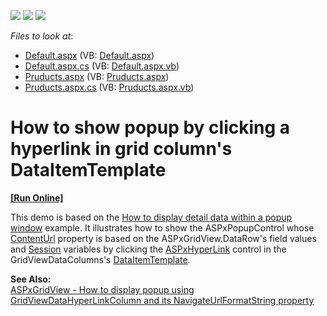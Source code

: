 <!-- default badges list -->
![](https://img.shields.io/endpoint?url=https://codecentral.devexpress.com/api/v1/VersionRange/134059510/13.1.4%2B)
[![](https://img.shields.io/badge/Open_in_DevExpress_Support_Center-FF7200?style=flat-square&logo=DevExpress&logoColor=white)](https://supportcenter.devexpress.com/ticket/details/E2270)
[![](https://img.shields.io/badge/📖_How_to_use_DevExpress_Examples-e9f6fc?style=flat-square)](https://docs.devexpress.com/GeneralInformation/403183)
<!-- default badges end -->
<!-- default file list -->
*Files to look at*:

* [Default.aspx](./CS/WebSite/Default.aspx) (VB: [Default.aspx](./VB/WebSite/Default.aspx))
* [Default.aspx.cs](./CS/WebSite/Default.aspx.cs) (VB: [Default.aspx.vb](./VB/WebSite/Default.aspx.vb))
* [Pruducts.aspx](./CS/WebSite/Pruducts.aspx) (VB: [Pruducts.aspx](./VB/WebSite/Pruducts.aspx))
* [Pruducts.aspx.cs](./CS/WebSite/Pruducts.aspx.cs) (VB: [Pruducts.aspx.vb](./VB/WebSite/Pruducts.aspx.vb))
<!-- default file list end -->
# How to show popup by clicking a hyperlink in grid column's DataItemTemplate
<!-- run online -->
**[[Run Online]](https://codecentral.devexpress.com/134059510/)**
<!-- run online end -->


<p>This demo is based on the <a href="https://www.devexpress.com/Support/Center/p/e2193">How to display detail data within a popup window</a> example. It illustrates how to show the ASPxPopupControl whose <a href="http://documentation.devexpress.com/#AspNet/DevExpressWebASPxPopupControlASPxPopupControl_ContentUrltopic">ContentUrl</a> property is based on the ASPxGridView.DataRow's field values and <a href="http://msdn.microsoft.com/en-us/library/ms972429.aspx">Session</a> variables by clicking the <a href="http://documentation.devexpress.com/#AspNet/clsDevExpressWebASPxEditorsASPxHyperLinktopic">ASPxHyperLink</a> control in the GridViewDataColumns's <a href="http://documentation.devexpress.com/#AspNet/DevExpressWebASPxGridViewGridViewDataColumn_DataItemTemplatetopic">DataItemTemplate</a>.</p>
<p><strong>See Also:</strong><br> <a href="https://www.devexpress.com/Support/Center/p/E2193">ASPxGridView - How to display popup using GridViewDataHyperLinkColumn and its NavigateUrlFormatString property</a></p>

<br/>


